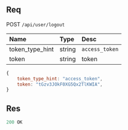 ## Req
POST `/api/user/logout`

Name            | Type   | Desc
:-------------- | :----- | :-------------
token_type_hint | string | `access_token`
token           | string | token

```js
{
    token_type_hint: "access_token",
    token: "tGzv3JOkF0XG5Qx2TlKWIA",
}
```

## Res

```js
200 OK
```
